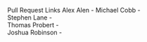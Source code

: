 Pull Request Links
Alex Alen        - 
Michael Cobb     -  
Stephen Lane     -  
Thomas Probert   -  
Joshua Robinson  -  
